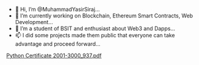 - 👋 Hi, I’m @MuhammadYasirSiraj...
- 👀 I’m currently working on Blockchain, Ethereum Smart Contracts, Web Development...  
- 🌱 I’m a student of BSIT and enthusiast about Web3 and Dapps...
- 📫 I did some projects made them public that everyone can take advantage and proceed forward...

[Python Certificate 2001-3000_937.pdf](https://github.com/MuhammadYasirSiraj/MuhammadYasirSiraj/files/9348811/Python.Certificate.2001-3000_937.pdf)
